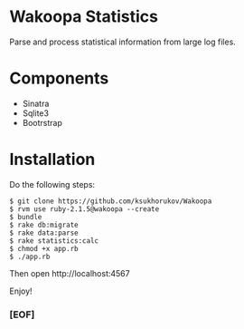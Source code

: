 # Wakoopa Statistics

Parse and process statistical information from large log files.

# Components

* Sinatra
* Sqlite3
* Bootrstrap

# Installation

Do the following steps:

```
$ git clone https://github.com/ksukhorukov/Wakoopa
$ rvm use ruby-2.1.5@wakoopa --create
$ bundle
$ rake db:migrate
$ rake data:parse
$ rake statistics:calc
$ chmod +x app.rb
$ ./app.rb
```
Then open  http://localhost:4567 

Enjoy!

### [EOF]